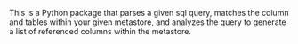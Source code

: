 This is a Python package that parses a given sql query, matches the column and tables within your given metastore, and analyzes the query to generate a list of referenced columns within the metastore.